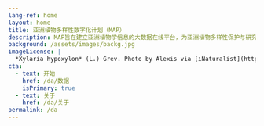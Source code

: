 ```yaml
---
lang-ref: home
layout: home
title: 亚洲植物多样性数字化计划（MAP）
description: MAP旨在建立亚洲植物学信息的大数据在线平台，为亚洲植物多样性保护与研究提供综合性基础信息和跨学科数据挖掘环境。
background: /assets/images/backg.jpg
imageLicense: |
  *Xylaria hypoxylon* (L.) Grev. Photo by Alexis via [iNaturalist](https://www.gbif.org/occurrence/2542961803)
cta:
  - text: 开始
    href: /da/数据
    isPrimary: true
  - text: 关于
    href: /da/关于
permalink: /da
---
```


